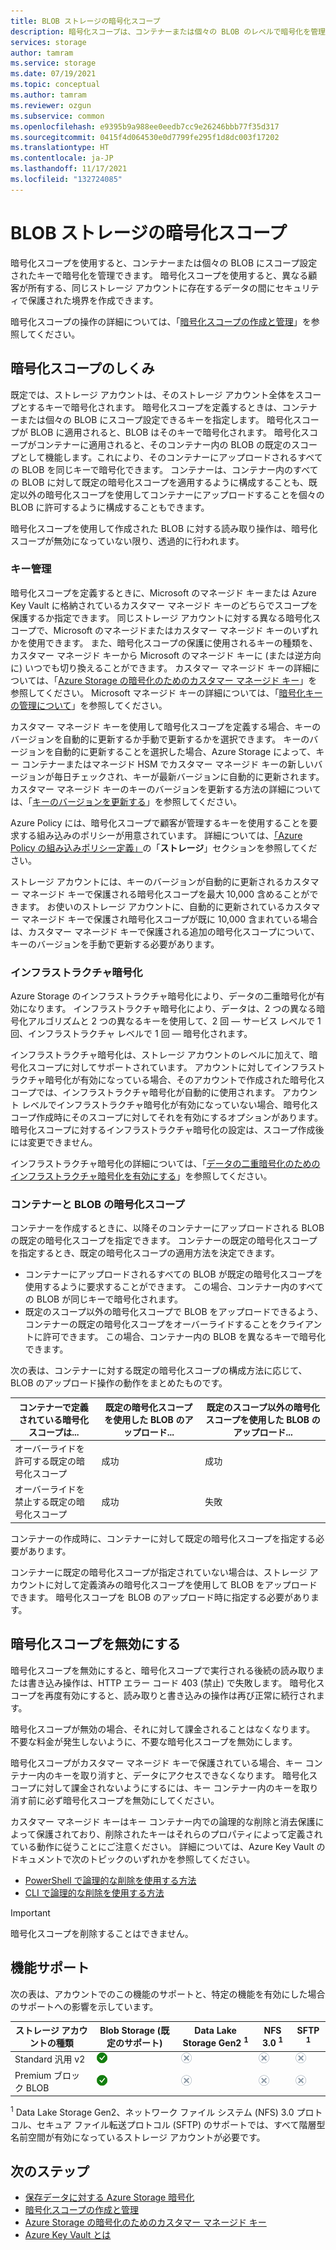 ```yaml
---
title: BLOB ストレージの暗号化スコープ
description: 暗号化スコープは、コンテナーまたは個々の BLOB のレベルで暗号化を管理する機能を提供します。 暗号化スコープを使用すると、異なる顧客が所有する、同じストレージ アカウントに存在するデータの間にセキュリティで保護された境界を作成できます。
services: storage
author: tamram
ms.service: storage
ms.date: 07/19/2021
ms.topic: conceptual
ms.author: tamram
ms.reviewer: ozgun
ms.subservice: common
ms.openlocfilehash: e9395b9a988ee0eedb7cc9e26246bbb77f35d317
ms.sourcegitcommit: 0415f4d064530e0d7799fe295f1d8dc003f17202
ms.translationtype: HT
ms.contentlocale: ja-JP
ms.lasthandoff: 11/17/2021
ms.locfileid: "132724085"
---
```

# <a name="encryption-scopes-for-blob-storage"></a>BLOB ストレージの暗号化スコープ

暗号化スコープを使用すると、コンテナーまたは個々の BLOB にスコープ設定されたキーで暗号化を管理できます。 暗号化スコープを使用すると、異なる顧客が所有する、同じストレージ アカウントに存在するデータの間にセキュリティで保護された境界を作成できます。

暗号化スコープの操作の詳細については、「[暗号化スコープの作成と管理](encryption-scope-manage.md)」を参照してください。

## <a name="how-encryption-scopes-work"></a>暗号化スコープのしくみ

既定では、ストレージ アカウントは、そのストレージ アカウント全体をスコープとするキーで暗号化されます。 暗号化スコープを定義するときは、コンテナーまたは個々の BLOB にスコープ設定できるキーを指定します。 暗号化スコープが BLOB に適用されると、BLOB はそのキーで暗号化されます。 暗号化スコープがコンテナーに適用されると、そのコンテナー内の BLOB の既定のスコープとして機能します。これにより、そのコンテナーにアップロードされるすべての BLOB を同じキーで暗号化できます。 コンテナーは、コンテナー内のすべての BLOB に対して既定の暗号化スコープを適用するように構成することも、既定以外の暗号化スコープを使用してコンテナーにアップロードすることを個々の BLOB に許可するように構成することもできます。

暗号化スコープを使用して作成された BLOB に対する読み取り操作は、暗号化スコープが無効になっていない限り、透過的に行われます。

### <a name="key-management"></a>キー管理

暗号化スコープを定義するときに、Microsoft のマネージド キーまたは Azure Key Vault に格納されているカスタマー マネージド キーのどちらでスコープを保護するか指定できます。 同じストレージ アカウントに対する異なる暗号化スコープで、Microsoft のマネージドまたはカスタマー マネージド キーのいずれかを使用できます。 また、暗号化スコープの保護に使用されるキーの種類を、カスタマー マネージド キーから Microsoft のマネージド キーに (または逆方向に) いつでも切り換えることができます。 カスタマー マネージド キーの詳細については、「[Azure Storage の暗号化のためのカスタマー マネージド キー](../common/customer-managed-keys-overview.md)」を参照してください。 Microsoft マネージド キーの詳細については、「[暗号化キーの管理について](../common/storage-service-encryption.md#about-encryption-key-management)」を参照してください。

カスタマー マネージド キーを使用して暗号化スコープを定義する場合、キーのバージョンを自動的に更新するか手動で更新するかを選択できます。 キーのバージョンを自動的に更新することを選択した場合、Azure Storage によって、キー コンテナーまたはマネージド HSM でカスタマー マネージド キーの新しいバージョンが毎日チェックされ、キーが最新バージョンに自動的に更新されます。 カスタマー マネージド キーのキーのバージョンを更新する方法の詳細については、「[キーのバージョンを更新する](../common/customer-managed-keys-overview.md#update-the-key-version)」を参照してください。

Azure Policy には、暗号化スコープで顧客が管理するキーを使用することを要求する組み込みのポリシーが用意されています。 詳細については、[「Azure Policy の組み込みポリシー定義」](../../governance/policy/samples/built-in-policies.md#storage)の「**ストレージ**」セクションを参照してください。

ストレージ アカウントには、キーのバージョンが自動的に更新されるカスタマー マネージド キーで保護される暗号化スコープを最大 10,000 含めることができます。 お使いのストレージ アカウントに、自動的に更新されているカスタマー マネージド キーで保護され暗号化スコープが既に 10,000 含まれている場合は、カスタマー マネージド キーで保護される追加の暗号化スコープについて、キーのバージョンを手動で更新する必要があります。

### <a name="infrastructure-encryption"></a>インフラストラクチャ暗号化

Azure Storage のインフラストラクチャ暗号化により、データの二重暗号化が有効になります。 インフラストラクチャ暗号化により、データは、2 つの異なる暗号化アルゴリズムと 2 つの異なるキーを使用して、2 回 &mdash; サービス レベルで 1 回、インフラストラクチャ レベルで 1 回 &mdash; 暗号化されます。

インフラストラクチャ暗号化は、ストレージ アカウントのレベルに加えて、暗号化スコープに対してサポートされています。 アカウントに対してインフラストラクチャ暗号化が有効になっている場合、そのアカウントで作成された暗号化スコープでは、インフラストラクチャ暗号化が自動的に使用されます。 アカウント レベルでインフラストラクチャ暗号化が有効になっていない場合、暗号化スコープ作成時にそのスコープに対してそれを有効にするオプションがあります。 暗号化スコープに対するインフラストラクチャ暗号化の設定は、スコープ作成後には変更できません。

インフラストラクチャ暗号化の詳細については、「[データの二重暗号化のためのインフラストラクチャ暗号化を有効にする](../common/infrastructure-encryption-enable.md)」を参照してください。

### <a name="encryption-scopes-for-containers-and-blobs"></a>コンテナーと BLOB の暗号化スコープ

コンテナーを作成するときに、以降そのコンテナーにアップロードされる BLOB の既定の暗号化スコープを指定できます。 コンテナーの既定の暗号化スコープを指定するとき、既定の暗号化スコープの適用方法を決定できます。

- コンテナーにアップロードされるすべての BLOB が既定の暗号化スコープを使用するように要求することができます。 この場合、コンテナー内のすべての BLOB が同じキーで暗号化されます。
- 既定のスコープ以外の暗号化スコープで BLOB をアップロードできるよう、コンテナーの既定の暗号化スコープをオーバーライドすることをクライアントに許可できます。 この場合、コンテナー内の BLOB を異なるキーで暗号化できます。

次の表は、コンテナーに対する既定の暗号化スコープの構成方法に応じて、BLOB のアップロード操作の動作をまとめたものです。

| コンテナーで定義されている暗号化スコープは... | 既定の暗号化スコープを使用した BLOB のアップロード... | 既定のスコープ以外の暗号化スコープを使用した BLOB のアップロード... |
|--|--|--|
| オーバーライドを許可する既定の暗号化スコープ | 成功 | 成功 |
| オーバーライドを禁止する既定の暗号化スコープ | 成功 | 失敗 |

コンテナーの作成時に、コンテナーに対して既定の暗号化スコープを指定する必要があります。

コンテナーに既定の暗号化スコープが指定されていない場合は、ストレージ アカウントに対して定義済みの暗号化スコープを使用して BLOB をアップロードできます。 暗号化スコープを BLOB のアップロード時に指定する必要があります。

## <a name="disabling-an-encryption-scope"></a>暗号化スコープを無効にする

暗号化スコープを無効にすると、暗号化スコープで実行される後続の読み取りまたは書き込み操作は、HTTP エラー コード 403 (禁止) で失敗します。 暗号化スコープを再度有効にすると、読み取りと書き込みの操作は再び正常に続行されます。

暗号化スコープが無効の場合、それに対して課金されることはなくなります。 不要な料金が発生しないように、不要な暗号化スコープを無効にします。

暗号化スコープがカスタマー マネージド キーで保護されている場合、キー コンテナー内のキーを取り消すと、データにアクセスできなくなります。 暗号化スコープに対して課金されないようにするには、キー コンテナー内のキーを取り消す前に必ず暗号化スコープを無効にしてください。

カスタマー マネージド キーはキー コンテナー内での論理的な削除と消去保護によって保護されており、削除されたキーはそれらのプロパティによって定義されている動作に従うことにご注意ください。 詳細については、Azure Key Vault のドキュメントで次のトピックのいずれかを参照してください。

- [PowerShell で論理的な削除を使用する方法](../../key-vault/general/key-vault-recovery.md)
- [CLI で論理的な削除を使用する方法](../../key-vault/general/key-vault-recovery.md)

> [!IMPORTANT]
> 暗号化スコープを削除することはできません。

## <a name="feature-support"></a>機能サポート

次の表は、アカウントでのこの機能のサポートと、特定の機能を有効にした場合のサポートへの影響を示しています。

| ストレージ アカウントの種類 | Blob Storage (既定のサポート) | Data Lake Storage Gen2 <sup>1</sup> | NFS 3.0 <sup>1</sup> | SFTP <sup>1</sup> |
|--|--|--|--|--|
| Standard 汎用 v2 | ![はい](../media/icons/yes-icon.png) |![いいえ](../media/icons/no-icon.png)              | ![いいえ](../media/icons/no-icon.png) | ![いいえ](../media/icons/no-icon.png) |
| Premium ブロック BLOB          | ![はい](../media/icons/yes-icon.png) |![いいえ](../media/icons/no-icon.png)              | ![いいえ](../media/icons/no-icon.png) | ![いいえ](../media/icons/no-icon.png) |

<sup>1</sup> Data Lake Storage Gen2、ネットワーク ファイル システム (NFS) 3.0 プロトコル、セキュア ファイル転送プロトコル (SFTP) のサポートでは、すべて階層型名前空間が有効になっているストレージ アカウントが必要です。

## <a name="next-steps"></a>次のステップ

- [保存データに対する Azure Storage 暗号化](../common/storage-service-encryption.md)
- [暗号化スコープの作成と管理](encryption-scope-manage.md)
- [Azure Storage の暗号化のためのカスタマー マネージド キー](../common/customer-managed-keys-overview.md)
- [Azure Key Vault とは](../../key-vault/general/overview.md)

